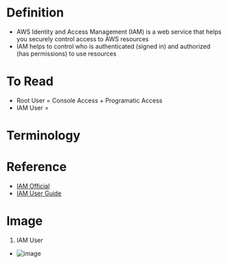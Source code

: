 # Definition
* AWS Identity and Access Management (IAM) is a web service that helps you securely control access to AWS resources
* IAM helps to control who is authenticated (signed in) and authorized (has permissions) to use resources
# To Read
* Root User = Console Access + Programatic Access
* IAM User = 

# Terminology

# Reference
* [IAM Official](https://aws.amazon.com/iam/)
* [IAM User Guide](https://docs.aws.amazon.com/IAM/latest/UserGuide/introduction.html)

# Image
1. IAM User
* ![image](https://user-images.githubusercontent.com/7721150/154327491-636d5373-88ef-4015-825e-f0baf7f831bc.png)

